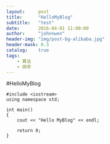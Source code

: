 ```yaml
---
layout:     post
title:      "HelloMyBlog"
subtitle:   "test"
date:       2016-04-01 11:00:00
author:     "johnnwen"
header-img: "img/post-bg-alibaba.jpg"
header-mask: 0.3
catalog:    true
tags:
    - 算法
    - 排序
---
```




#HelloMyBlog

    #include <iostream>
    using namespace std;

    int main()
    {
        cout << "Hello MyBlog" << endl;

        return 0;
    }
 

  